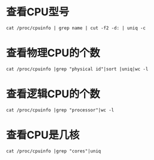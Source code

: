 # 查看CPU型号
```
cat /proc/cpuinfo | grep name | cut -f2 -d: | uniq -c 
```

# 查看物理CPU的个数
```
cat /proc/cpuinfo |grep "physical id"|sort |uniq|wc -l
```

# 查看逻辑CPU的个数
```
cat /proc/cpuinfo |grep "processor"|wc -l
```

# 查看CPU是几核
```
cat /proc/cpuinfo |grep "cores"|uniq 
```